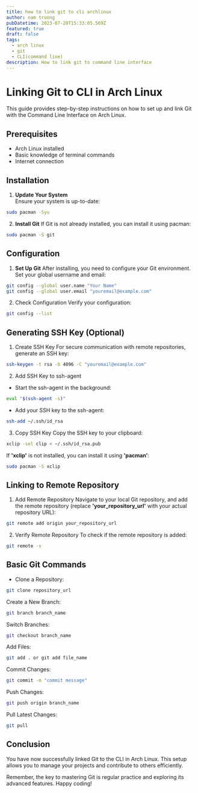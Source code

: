 ```yaml
---
title: how to link git to cli archlinux
author: nam truong
pubDatetime: 2023-07-20T15:33:05.569Z
featured: true
draft: false
tags:
  - arch linux
  - git
  - CLI(command line)
description: How to link git to command line interface
---
```

# Linking Git to CLI in Arch Linux

This guide provides step-by-step instructions on how to set up and link Git with the Command Line Interface on Arch Linux.

## Prerequisites

- Arch Linux installed
- Basic knowledge of terminal commands
- Internet connection

## Installation

1. **Update Your System**  
Ensure your system is up-to-date:

```bash
sudo pacman -Syu
```
2. **Install Git**
If Git is not already installed, you can install it using pacman:
```bash
sudo pacman -S git
```
## Configuration
1. **Set Up Git**
After installing, you need to configure your Git environment. Set your global username and email:
```bash
git config --global user.name "Your Name"
git config --global user.email "youremail@example.com"
```
2. Check Configuration
Verify your configuration:
```bash
git config --list
```
## Generating SSH Key (Optional)
1. Create SSH Key
For secure communication with remote repositories, generate an SSH key:
```bash
ssh-keygen -t rsa -b 4096 -C "youremail@example.com"
```
2. Add SSH Key to ssh-agent
* Start the ssh-agent in the background:
```bash
eval "$(ssh-agent -s)"
```
* Add your SSH key to the ssh-agent:
```bash
ssh-add ~/.ssh/id_rsa
```
3. Copy SSH Key
Copy the SSH key to your clipboard:
```bash
xclip -sel clip < ~/.ssh/id_rsa.pub
```
If **'xclip'** is not installed, you can install it using **'pacman'**:
```bash
sudo pacman -S xclip
```
## Linking to Remote Repository
1. Add Remote Repository
Navigate to your local Git repository, and add the remote repository (replace **'your_repository_url'** with your actual repository URL):
```bash
git remote add origin your_repository_url
```
2. Verify Remote Repository
To check if the remote repository is added:
```bash
git remote -v
```
## Basic Git Commands
* Clone a Repository:
```bash
git clone repository_url
```

Create a New Branch:
```bash
git branch branch_name
```
Switch Branches:
```bash
git checkout branch_name
```
Add Files:
```bash
git add . or git add file_name
```
Commit Changes:
```bash
git commit -m "commit message"
```
Push Changes:
```bash
git push origin branch_name
```
Pull Latest Changes:
```bash
git pull
```
## Conclusion
You have now successfully linked Git to the CLI in Arch Linux. This setup allows you to manage your projects and contribute to others efficiently.

Remember, the key to mastering Git is regular practice and exploring its advanced features. Happy coding!